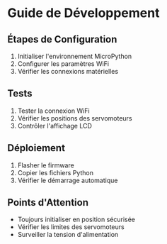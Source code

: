# Guide de Développement

## Étapes de Configuration
1. Initialiser l'environnement MicroPython
2. Configurer les paramètres WiFi
3. Vérifier les connexions matérielles

## Tests
1. Tester la connexion WiFi
2. Vérifier les positions des servomoteurs
3. Contrôler l'affichage LCD

## Déploiement
1. Flasher le firmware
2. Copier les fichiers Python
3. Vérifier le démarrage automatique

## Points d'Attention
- Toujours initialiser en position sécurisée
- Vérifier les limites des servomoteurs
- Surveiller la tension d'alimentation

